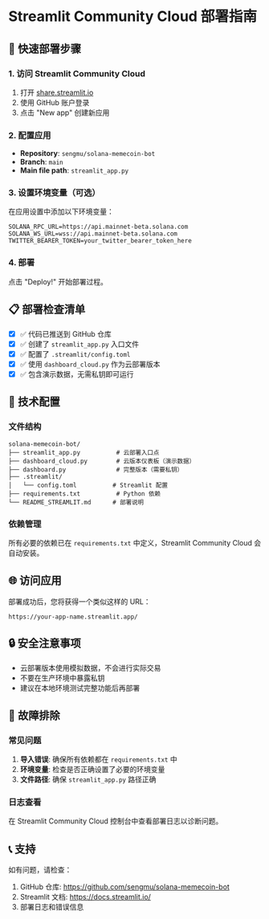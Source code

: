 # Streamlit Community Cloud 部署指南

## 🚀 快速部署步骤

### 1. 访问 Streamlit Community Cloud
1. 打开 [share.streamlit.io](https://share.streamlit.io)
2. 使用 GitHub 账户登录
3. 点击 "New app" 创建新应用

### 2. 配置应用
- **Repository**: `sengmu/solana-memecoin-bot`
- **Branch**: `main`
- **Main file path**: `streamlit_app.py`

### 3. 设置环境变量（可选）
在应用设置中添加以下环境变量：

```
SOLANA_RPC_URL=https://api.mainnet-beta.solana.com
SOLANA_WS_URL=wss://api.mainnet-beta.solana.com
TWITTER_BEARER_TOKEN=your_twitter_bearer_token_here
```

### 4. 部署
点击 "Deploy!" 开始部署过程。

## 📋 部署检查清单

- [x] ✅ 代码已推送到 GitHub 仓库
- [x] ✅ 创建了 `streamlit_app.py` 入口文件
- [x] ✅ 配置了 `.streamlit/config.toml`
- [x] ✅ 使用 `dashboard_cloud.py` 作为云部署版本
- [x] ✅ 包含演示数据，无需私钥即可运行

## 🔧 技术配置

### 文件结构
```
solana-memecoin-bot/
├── streamlit_app.py          # 云部署入口点
├── dashboard_cloud.py        # 云版本仪表板（演示数据）
├── dashboard.py              # 完整版本（需要私钥）
├── .streamlit/
│   └── config.toml          # Streamlit 配置
├── requirements.txt          # Python 依赖
└── README_STREAMLIT.md      # 部署说明
```

### 依赖管理
所有必要的依赖已在 `requirements.txt` 中定义，Streamlit Community Cloud 会自动安装。

## 🌐 访问应用

部署成功后，您将获得一个类似这样的 URL：
```
https://your-app-name.streamlit.app/
```

## 🔒 安全注意事项

- 云部署版本使用模拟数据，不会进行实际交易
- 不要在生产环境中暴露私钥
- 建议在本地环境测试完整功能后再部署

## 🐛 故障排除

### 常见问题

1. **导入错误**: 确保所有依赖都在 `requirements.txt` 中
2. **环境变量**: 检查是否正确设置了必要的环境变量
3. **文件路径**: 确保 `streamlit_app.py` 路径正确

### 日志查看
在 Streamlit Community Cloud 控制台中查看部署日志以诊断问题。

## 📞 支持

如有问题，请检查：
1. GitHub 仓库: https://github.com/sengmu/solana-memecoin-bot
2. Streamlit 文档: https://docs.streamlit.io/
3. 部署日志和错误信息
